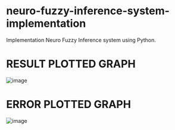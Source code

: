 # neuro-fuzzy-inference-system-implementation
Implementation Neuro Fuzzy Inference system using Python.

# RESULT PLOTTED GRAPH
![image](https://user-images.githubusercontent.com/67854393/167014601-b91a224a-8bdd-4af3-be5f-ff9a913c1fc9.png)

# ERROR PLOTTED GRAPH
![image](https://user-images.githubusercontent.com/67854393/167014577-837ba65b-d0ee-4e15-8150-1901cbcf6e13.png)

